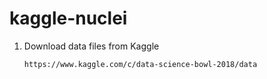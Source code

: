 # kaggle-nuclei

1. Download data files from Kaggle 

    ```https://www.kaggle.com/c/data-science-bowl-2018/data```
